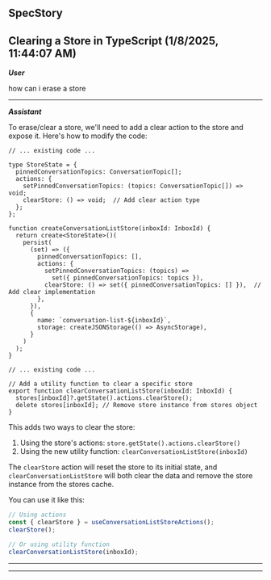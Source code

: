 ## SpecStory

## Clearing a Store in TypeScript (1/8/2025, 11:44:07 AM)

_**User**_

how can i erase a store

---

_**Assistant**_

To erase/clear a store, we'll need to add a clear action to the store and expose it. Here's how to modify the code:

```typescript:features/conversation-list/stores/conversation-list.store.tsx
// ... existing code ...

type StoreState = {
  pinnedConversationTopics: ConversationTopic[];
  actions: {
    setPinnedConversationTopics: (topics: ConversationTopic[]) => void;
    clearStore: () => void;  // Add clear action type
  };
};

function createConversationListStore(inboxId: InboxId) {
  return create<StoreState>()(
    persist(
      (set) => ({
        pinnedConversationTopics: [],
        actions: {
          setPinnedConversationTopics: (topics) =>
            set({ pinnedConversationTopics: topics }),
          clearStore: () => set({ pinnedConversationTopics: [] }),  // Add clear implementation
        },
      }),
      {
        name: `conversation-list-${inboxId}`,
        storage: createJSONStorage(() => AsyncStorage),
      }
    )
  );
}

// ... existing code ...

// Add a utility function to clear a specific store
export function clearConversationListStore(inboxId: InboxId) {
  stores[inboxId]?.getState().actions.clearStore();
  delete stores[inboxId]; // Remove store instance from stores object
}
```

This adds two ways to clear the store:

1. Using the store's actions: `store.getState().actions.clearStore()`
2. Using the new utility function: `clearConversationListStore(inboxId)`

The `clearStore` action will reset the store to its initial state, and `clearConversationListStore` will both clear the data and remove the store instance from the stores cache.

You can use it like this:
```typescript
// Using actions
const { clearStore } = useConversationListStoreActions();
clearStore();

// Or using utility function
clearConversationListStore(inboxId);
```

---



---

